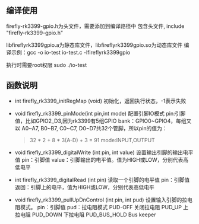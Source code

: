 ## 编译使用

firefly-rk3399-gpio.h为头文件，需要添加到编译路径中
包含头文件, include "firefly-rk3399-gpio.h"

libfireflyrk3399gpio.a为静态库文件，libfireflyrk3399gpio.so为动态库文件
编译示例：gcc -o io-test io-test.c -lfireflyrk3399gpio

执行时需要root权限
sudo ./io-test


## 函数说明

- int firefly_rk3399_initRegMap (void)
  初始化，返回执行状态，-1表示失败

- void firefly_rk3399_pinMode(int pin,int mode)
  配置引脚IO模式
  pin:引脚值，比如GPIO2_D3,因为rk3399有5组GPIO bank：GPIO0~GPIO4，每组又以 A0~A7, B0~B7, C0~C7, D0~D7共32个管脚，所以pin的值为：
  > 32 * 2 + 8 * 3(A-D) + 3 = 91
  mode:INPUT,OUTPUT

- void firefly_rk3399_digitalWrite (int pin, int value)
  设置输出引脚的输出电平值
  pin：引脚值
  value：引脚输出的电平值。值为HIGH或LOW，分别代表高低电平

- int firefly_rk3399_digitalRead (int pin)
  读取一个引脚的电平值
  pin：引脚值
  返回：引脚上的电平，值为HIGH或LOW，分别代表高低电平

- void firefly_rk3399_pullUpDnControl (int pin, int pud)
  设置输入引脚的拉电阻模式。
  pin：引脚值
  pud：拉电阻模式
  	 PUD-OFF     	关闭拉电阻
  	 PUD_UP    	 	上拉电阻
  	 PUD_DOWN    	下拉电阻
	 PUD_BUS_HOLD	Bus keeper


	
